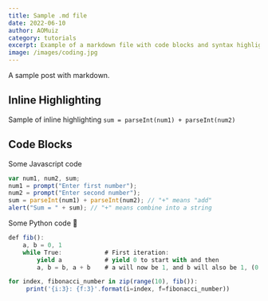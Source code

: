 ```yaml
---
title: Sample .md file
date: 2022-06-10
author: AOMuiz
category: tutorials
excerpt: Example of a markdown file with code blocks and syntax highlighting
image: /images/coding.jpg
---
```


A sample post with markdown.

## Inline Highlighting

Sample of inline highlighting `sum = parseInt(num1) + parseInt(num2)`

## Code Blocks

Some Javascript code

```js
var num1, num2, sum;
num1 = prompt("Enter first number");
num2 = prompt("Enter second number");
sum = parseInt(num1) + parseInt(num2); // "+" means "add"
alert("Sum = " + sum); // "+" means combine into a string
```

Some Python code 🐍

```js
def fib():
    a, b = 0, 1
    while True:            # First iteration:
        yield a            # yield 0 to start with and then
        a, b = b, a + b    # a will now be 1, and b will also be 1, (0 + 1)

for index, fibonacci_number in zip(range(10), fib()):
     print('{i:3}: {f:3}'.format(i=index, f=fibonacci_number))

```
